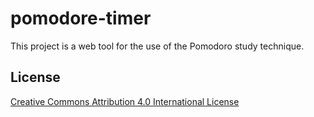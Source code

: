 # pomodore-timer

This project is a web tool for the use of the Pomodoro study technique.

## License

[Creative Commons Attribution 4.0 International License](https://creativecommons.org/licenses/by/4.0/)